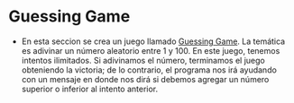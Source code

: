 # Guessing Game

- En esta seccion se crea un juego llamado [Guessing Game](https://doc.rust-lang.org/book/ch02-00-guessing-game-tutorial.html). La temática es adivinar un número aleatorio entre 1 y 100. En este juego, tenemos intentos ilimitados. Si adivinamos el número, terminamos el juego obteniendo la victoria; de lo contrario, el programa nos irá ayudando con un mensaje en donde nos dirá si debemos agregar un número superior o inferior al intento anterior.
